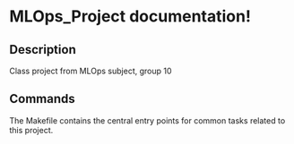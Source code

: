 # MLOps_Project documentation!

## Description

Class project from MLOps subject, group 10

## Commands

The Makefile contains the central entry points for common tasks related to this project.

